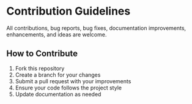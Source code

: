 # Contribution Guidelines

All contributions, bug reports, bug fixes, documentation improvements, enhancements, and ideas are welcome.

## How to Contribute
1. Fork this repository
2. Create a branch for your changes
3. Submit a pull request with your improvements
4. Ensure your code follows the project style
5. Update documentation as needed
